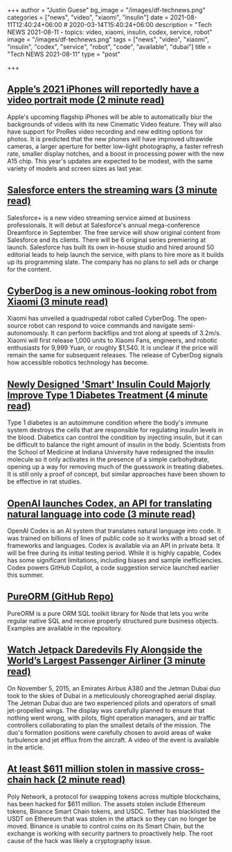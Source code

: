 +++
author = "Justin Guese"
bg_image = "/images/df-technews.png"
categories = ["news", "video", "xiaomi", "insulin"]
date = 2021-08-11T12:40:24+06:00 # 2020-03-14T15:40:24+06:00
description = "Tech NEWS 2021-08-11 - topics: video, xiaomi, insulin, codex, service, robot"
image = "/images/df-technews.png"
tags = ["news", "video", "xiaomi", "insulin", "codex", "service", "robot", "code", "available", "dubai"]
title = "Tech NEWS 2021-08-11"
type = "post"

+++

## [Apple’s 2021 iPhones will reportedly have a video portrait mode (2 minute read)](https://www.theverge.com/2021/8/10/22618070/apple-2021-iphone-13-camera-features-video-portrait-prores-ai-filters)

Apple's upcoming flagship iPhones will be able to automatically blur the backgrounds of videos with its new Cinematic Video feature. They will also have support for ProRes video recording and new editing options for photos. It is predicted that the new phones will have improved ultrawide cameras, a larger aperture for better low-light photography, a faster refresh rate, smaller display notches, and a boost in processing power with the new A15 chip. This year's updates are expected to be modest, with the same variety of models and screen sizes as last year.

## [Salesforce enters the streaming wars (3 minute read)](https://www.axios.com/salesforce-streaming-service-professionals-30a58e49-77fc-469d-9ff7-99f866678a98.html)

Salesforce+ is a new video streaming service aimed at business professionals. It will debut at Salesforce's annual mega-conference Dreamforce in September. The free service will show original content from Salesforce and its clients. There will be 6 original series premiering at launch. Salesforce has built its own in-house studio and hired around 50 editorial leads to help launch the service, with plans to hire more as it builds up its programming slate. The company has no plans to sell ads or charge for the content.

## [CyberDog is a new ominous-looking robot from Xiaomi (3 minute read)](https://www.theverge.com/2021/8/10/22618043/xiaomi-cyberdog-robot-dog-quadruped-specs-price)

Xiaomi has unveiled a quadrupedal robot called CyberDog. The open-source robot can respond to voice commands and navigate semi-autonomously. It can perform backflips and trot along at speeds of 3.2m/s. Xiaomi will first release 1,000 units to Xiaomi Fans, engineers, and robotic enthusiasts for 9,999 Yuan, or roughly $1,540. It is unclear if the price will remain the same for subsequent releases. The release of CyberDog signals how accessible robotics technology has become.

## [Newly Designed 'Smart' Insulin Could Majorly Improve Type 1 Diabetes Treatment (4 minute read)](https://www.sciencealert.com/a-new-kind-of-smart-insulin-could-help-diabetics-avoid-the-risks-of-low-blood-sugar-levels)

Type 1 diabetes is an autoimmune condition where the body's immune system destroys the cells that are responsible for regulating insulin levels in the blood. Diabetics can control the condition by injecting insulin, but it can be difficult to balance the right amount of insulin in the body. Scientists from the School of Medicine at Indiana University have redesigned the insulin molecule so it only activates in the presence of a simple carbohydrate, opening up a way for removing much of the guesswork in treating diabetes. It is still only a proof of concept, but similar approaches have been shown to be effective in rat studies.

## [OpenAI launches Codex, an API for translating natural language into code (3 minute read)](https://venturebeat.com/2021/08/10/openai-launches-codex-an-api-for-translating-natural-language-into-code/)

OpenAI Codex is an AI system that translates natural language into code. It was trained on billions of lines of public code so it works with a broad set of frameworks and languages. Codex is available via an API in private beta. It will be free during its initial testing period. While it is highly capable, Codex has some significant limitations, including biases and sample inefficiencies. Codex powers GitHub Copilot, a code suggestion service launched earlier this summer.

## [PureORM (GitHub Repo)](https://github.com/craigmichaelmartin/pure-orm)

PureORM is a pure ORM SQL toolkit library for Node that lets you write regular native SQL and receive properly structured pure business objects. Examples are available in the repository.

## [Watch Jetpack Daredevils Fly Alongside the World’s Largest Passenger Airliner (3 minute read)](https://interestingengineering.com/watch-jetpack-daredevils-fly-alongside-the-worlds-largest-passenger-airliner)

On November 5, 2015, an Emirates Airbus A380 and the Jetman Dubai duo took to the skies of Dubai in a meticulously choreographed aerial display. The Jetman Dubai duo are two experienced pilots and operators of small jet-propelled wings. The display was carefully planned to ensure that nothing went wrong, with pilots, flight operation managers, and air traffic controllers collaborating to plan the smallest details of the mission. The duo's formation positions were carefully chosen to avoid areas of wake turbulence and jet efflux from the aircraft. A video of the event is available in the article.

## [At least $611 million stolen in massive cross-chain hack (2 minute read)](https://www.theblockcrypto.com/post/114045/at-least-611-million-stolen-in-massive-cross-chain-hack)

Poly Network, a protocol for swapping tokens across multiple blockchains, has been hacked for $611 million. The assets stolen include Ethereum tokens, Binance Smart Chain tokens, and USDC. Tether has blacklisted the USDT on Ethereum that was stolen in the attack so they can no longer be moved. Binance is unable to control coins on its Smart Chain, but the exchange is working with security partners to proactively help. The root cause of the hack was likely a cryptography issue.


